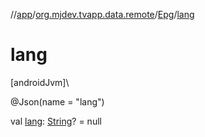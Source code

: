 //[app](../../../index.md)/[org.mjdev.tvapp.data.remote](../index.md)/[Epg](index.md)/[lang](lang.md)

# lang

[androidJvm]\

@Json(name = &quot;lang&quot;)

val [lang](lang.md): [String](https://kotlinlang.org/api/latest/jvm/stdlib/kotlin/-string/index.html)? = null

